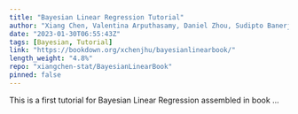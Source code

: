 ```yaml
---
title: "Bayesian Linear Regression Tutorial"
author: "Xiang Chen, Valentina Arputhasamy, Daniel Zhou, Sudipto Banerjee"
date: "2023-01-30T06:55:43Z"
tags: [Bayesian, Tutorial]
link: "https://bookdown.org/xchenjhu/bayesianlinearbook/"
length_weight: "4.8%"
repo: "xiangchen-stat/BayesianLinearBook"
pinned: false
---
```


This is a first tutorial for Bayesian Linear Regression assembled in book ...
